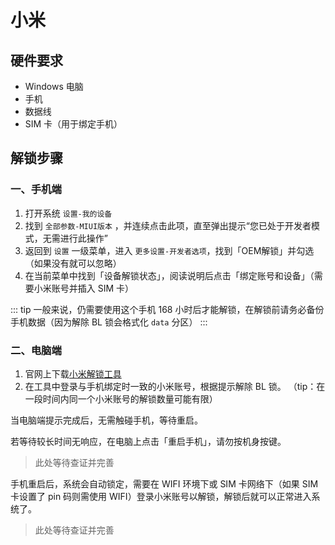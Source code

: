 # 小米

## 硬件要求

* Windows 电脑
* 手机
* 数据线
* SIM 卡（用于绑定手机）

## 解锁步骤

### 一、手机端

1. 打开系统 `设置-我的设备`
2. 找到 `全部参数-MIUI版本` ，并连续点击此项，直至弹出提示“您已处于开发者模式，无需进行此操作”
3. 返回到 `设置` 一级菜单，进入 `更多设置-开发者选项`，找到「OEM解锁」并勾选（如果没有就可以忽略）
4. 在当前菜单中找到「设备解锁状态」，阅读说明后点击「绑定账号和设备」（需要小米账号并插入 SIM 卡）

::: tip
一般来说，仍需要使用这个手机 168 小时后才能解锁，在解锁前请务必备份手机数据（因为解除 BL 锁会格式化 `data` 分区）
:::

### 二、电脑端

1. 官网上下载[小米解锁工具](http://www.miui.com/unlock/download.html)
2. 在工具中登录与手机绑定时一致的小米账号，根据提示解除 BL 锁。
（tip：在一段时间内同一个小米账号的解锁数量可能有限）

当电脑端提示完成后，无需触碰手机，等待重启。

若等待较长时间无响应，在电脑上点击「重启手机」，请勿按机身按键。
> 此处等待查证并完善

手机重启后，系统会自动锁定，需要在 WIFI 环境下或 SIM 卡网络下（如果 SIM 卡设置了 pin 码则需使用 WIFI）登录小米账号以解锁，解锁后就可以正常进入系统了。
> 此处等待查证并完善
